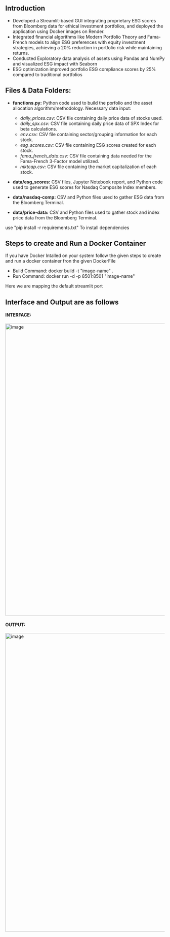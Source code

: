 ## Introduction

 - Developed a Streamlit-based GUI integrating proprietary ESG scores from Bloomberg data for ethical investment
 portfolios, and deployed the application using Docker images on Render.
 - Integrated financial algorithms like Modern Portfolio Theory and Fama-French models to align ESG preferences
 with equity investment strategies, achieving a 20% reduction in portfolio risk while maintaining returns.
 - Conducted Exploratory data analysis of assets using Pandas and NumPy and visualized ESG impact with Seaborn
 - ESG optimization improved portfolio ESG compliance scores by 25% compared to traditional portfolios

## Files & Data Folders:
- **functions.py:** Python code used to build the porfolio and the asset allocation algorithm/methodology. Necessary data input:
  - *daily_prices.csv:* CSV file containing daily price data of stocks used.
  - *daily_spx.csv:*  CSV file containing daily price data of SPX Index for beta calculations.
  - *env.csv:* CSV file containing sector/grouping information for each stock.
  - *esg_scores.csv:* CSV file containing ESG scores created for each stock.
  - *fama_french_data.csv:* CSV file containing data needed for the Fama-French 3-Factor model utilized.
  - *mktcap.csv:* CSV file containing the market capitalization of each stock.


- **data/esg_scores:** CSV files, Jupyter Notebook report, and Python code used to generate ESG scores for Nasdaq Composite Index members. 
- **data/nasdaq-comp:** CSV and Python files used to gather ESG data from the Bloomberg Terminal.
- **data/price-data:** CSV and Python files used to gather stock and index price data from the Bloomberg Terminal.

use "pip install -r requirements.txt"  To install dependencies

## Steps to create and Run a Docker Container

If you have Docker Intalled on your system follow the given steps to create and run a docker container fron the given DockerFile
- Build Command: docker build -t "image-name" .
- Run Command: docker run -d -p 8501:8501 "image-name"

Here we are mapping the default streamlit port

## Interface and Output are as follows


#### INTERFACE:
<img width="920" alt="image" src="https://github.com/user-attachments/assets/8304bda6-9b8c-4fe5-8084-95bbdbdbf3f8" />


#### OUTPUT:
<img width="941" alt="image" src="https://github.com/user-attachments/assets/ba84664a-be29-4f08-9a0b-0d7fa6870997" />

